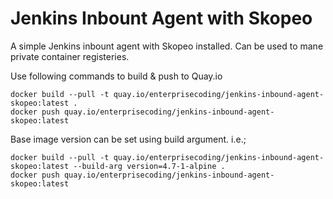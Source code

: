 # Jenkins Inbount Agent with Skopeo

A simple Jenkins inbount agent with Skopeo installed. Can be used to mane private container registeries.

Use following commands to build & push to Quay.io

```
docker build --pull -t quay.io/enterprisecoding/jenkins-inbound-agent-skopeo:latest .
docker push quay.io/enterprisecoding/jenkins-inbound-agent-skopeo:latest
```

Base image version can be set using build argument. i.e.;

```
docker build --pull -t quay.io/enterprisecoding/jenkins-inbound-agent-skopeo:latest --build-arg version=4.7-1-alpine .
docker push quay.io/enterprisecoding/jenkins-inbound-agent-skopeo:latest
```

